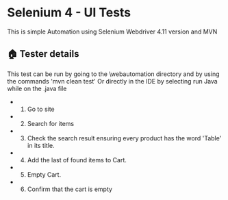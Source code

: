 
# Selenium 4 - UI Tests 

This is simple Automation using Selenium Webdriver 4.11 version and MVN



## 🏠 Tester details
 This test can be run by going to the \webautomation directory and by using the commands 'mvn clean test'
 Or directly in the IDE by selecting run Java while on the .java file

 - 1. Go to site
 - 2. Search for items
 - 3. Check the search result ensuring every product has the word 'Table' in its title.
 - 4. Add the last of found items to Cart.
 - 5. Empty Cart.
 - 6. Confirm that the cart is empty

